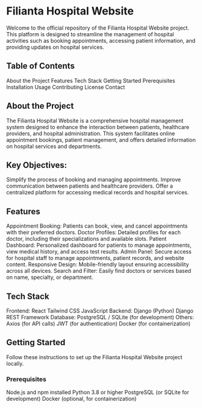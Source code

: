 <h1>Filianta Hospital Website</h1>
Welcome to the official repository of the Filianta Hospital Website project. This platform is designed to streamline the management of hospital activities such as booking appointments, accessing patient information, and providing updates on hospital services.

<h2>Table of Contents</h2>
About the Project
Features
Tech Stack
Getting Started
Prerequisites
Installation
Usage
Contributing
License
Contact
<h2>About the Project</h2>
The Filianta Hospital Website is a comprehensive hospital management system designed to enhance the interaction between patients, healthcare providers, and hospital administration. This system facilitates online appointment bookings, patient management, and offers detailed information on hospital services and departments.

<h2>Key Objectives:</h2>
Simplify the process of booking and managing appointments.
Improve communication between patients and healthcare providers.
Offer a centralized platform for accessing medical records and hospital services.
<h2>Features</h2>
Appointment Booking: Patients can book, view, and cancel appointments with their preferred doctors.
Doctor Profiles: Detailed profiles for each doctor, including their specializations and available slots.
Patient Dashboard: Personalized dashboard for patients to manage appointments, view medical history, and access test results.
Admin Panel: Secure access for hospital staff to manage appointments, patient records, and website content.
Responsive Design: Mobile-friendly layout ensuring accessibility across all devices.
Search and Filter: Easily find doctors or services based on name, specialty, or department.
<h2>Tech Stack</h2>
Frontend:
React
Tailwind CSS
JavaScript
Backend:
Django (Python)
Django REST Framework
Database:
PostgreSQL / SQLite (for development)
Others:
Axios (for API calls)
JWT (for authentication)
Docker (for containerization)
<h2>Getting Started</h2>
Follow these instructions to set up the Filianta Hospital Website project locally.

<h3>Prerequisites</h3>
Node.js and npm installed
Python 3.8 or higher
PostgreSQL (or SQLite for development)
Docker (optional, for containerization)
